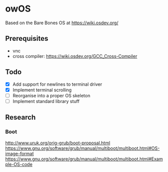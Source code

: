 # owOS
Based on the Bare Bones OS at https://wiki.osdev.org/

## Prerequisites
- vnc
- cross compiler: https://wiki.osdev.org/GCC_Cross-Compiler


## Todo
- [x] Add support for newlines to terminal driver
- [x] Implement terminal scrolling
- [ ] Reorganise into a proper OS skeleton
- [ ] Implement standard library stuff

## Research
### Boot
http://www.uruk.org/orig-grub/boot-proposal.html
https://www.gnu.org/software/grub/manual/multiboot/multiboot.html#OS-image-format
https://www.gnu.org/software/grub/manual/multiboot/multiboot.html#Example-OS-code
